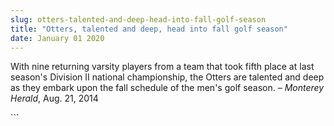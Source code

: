 ```yaml
---
slug: otters-talented-and-deep-head-into-fall-golf-season
title: "Otters, talented and deep, head into fall golf season"
date: January 01 2020
---
```


 
<p>
  With nine returning varsity players from a team that took fifth place at last
  season's Division II national championship, the Otters are talented and deep
  as they embark upon the fall schedule of the men's golf season. –
  <em>Monterey Herald</em>, Aug. 21, 2014
</p>
```
